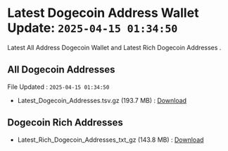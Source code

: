 # Latest Dogecoin Address Wallet Update: `2025-04-15 01:34:50`

Latest All Address Dogecoin Wallet and Latest Rich Dogecoin Addresses .

## All Dogecoin Addresses

File Updated : `2025-04-15 01:34:50`

- Latest_Dogecoin_Addresses.tsv.gz (193.7 MB) : [Download](https://github.com/Pymmdrza/Rich-Address-Wallet/releases/tag/Dogecoin)

## Dogecoin Rich Addresses

- Latest_Rich_Dogecoin_Addresses_txt_gz (143.8 MB) : [Download](https://github.com/Pymmdrza/Rich-Address-Wallet/releases/tag/Dogecoin)
